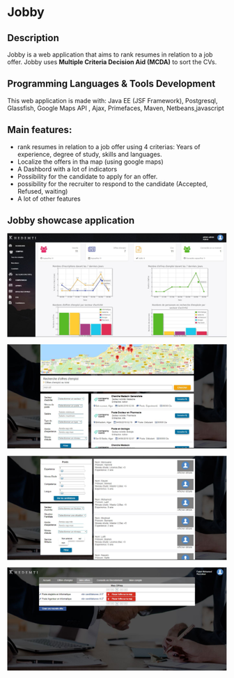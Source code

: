 # Jobby
## Description
Jobby is a web application that aims to rank resumes in relation to a job offer. Jobby uses **Multiple Criteria Decision Aid (MCDA)** to sort the CVs.  
## Programming Languages & Tools Development
This web application is made with: 
Java EE (JSF Framework), Postgresql, Glassfish, Google Maps API , Ajax, Primefaces, Maven, Netbeans,javascript

## Main features: 
- rank resumes in relation to a job offer using 4 criterias: Years of experience, degree of study, skills and languages.
- Localize the offers in tha map (using google maps) 
- A Dashbord with a lot of indicators 
- Possibility for the candidate to apply for an offer.
- possibility for the recruiter to respond to the candidate (Accepted, Refused, waiting)
- A lot of other features

## Jobby showcase application
![Dashbord](https://github.com/AmineDjeghri/Jobby/blob/master/Other/SCREENS/Dashboard.JPG "Dashbord")


![Active-offers](https://github.com/AmineDjeghri/Jobby/blob/master/Other/SCREENS/offres-actives.JPG "Active Offers")


![Sorting](https://github.com/AmineDjeghri/Jobby/blob/master/Other/SCREENS/offre%20tri.JPG "Sorting")


![My-offers](https://github.com/AmineDjeghri/Jobby/blob/master/Other/SCREENS/Mes-offres.JPG "My Offers")
